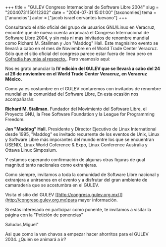 +++
title = "GULEV Congreso Internacional de Software Libre 2004"
slug = "20040731150112302"
date = "2004-07-31 15:01:00"
[taxonomies]
tema = ["anuncios"]
autor = ["jacob israel cervantes luevano"]
+++

Consultando el sitio oficial del grupo de usuarios GNU/Linux en
Veracruz, encontré que de nueva cuenta arrancará el Congreso
Internacional de Software Libre 2004, y sin más ni más inivitados de
renombre mundial como Richard M. Stallman y Jon "Maddog" Hall. Este
magnísimo evento se llevará a cabo en el mes de Noviembre en el World
Trade Center Veracruz. Sólo que el sitio oficial del congreso parece
estar fuera de linea pero en [Cofradia hay más al
respecto.](http://www.cofradia.com/modules.php?name=News&file=article&sid=10379).
Pero veamoslo aquí:

<!-- more -->
Nos es grato anunciar la **IV edición del GULEV que se llevará a cabo
del 24 al 26 de noviembre en el World Trade Center Veracruz, en Veracruz
México.**

Como ya es costumbre en el GULEV contaremos con invitados de renombre
mundial en la comunidad del Software Libre, En esta ocasión nos
acompañarán:

**Richard M. Stallman.** Fundador del Movimiento del Software Libre, el
Proyecto GNU, la Free Software Foundation y la League for Programming
Freedom.

**Jon "Maddog" Hall.** Presidente y Director Ejecutivo de Linux
International desde 1995, "Maddog" es invitado recurrente de los eventos
de Unix, Linux y Software Libre más imporantes del mundo entre los que
se encuentran USENIX, Linux World Coference & Expo, Linux Conference
Australia y Ottawa Linux Simposium.

Y estamos esperando confirmación de algunas otras figuras de gual
magnitud tanto nacionales como extranjeras.

Como siempre, invitamos a toda la comunidad de Software Libre nacional y
extranjera a unirsenos en el evento y a disfrutar del gran ambiente de
camaradería que se acostumbra en el GULEV.

Visita el sitio del GULEV
[\[http://congreso.gulev.org.mx\]](http://congreso.gulev.org.mx)para
mayor información.

Si estás interesado en participar como ponente, te invitamos a visitar
la página con la "Petición de ponencias"

Saludos,Miguel"  
  
Asi que como la ven chavos a empezar hacer ahorritos para el GULEV 2004.
¿Quién se animará a ir?

